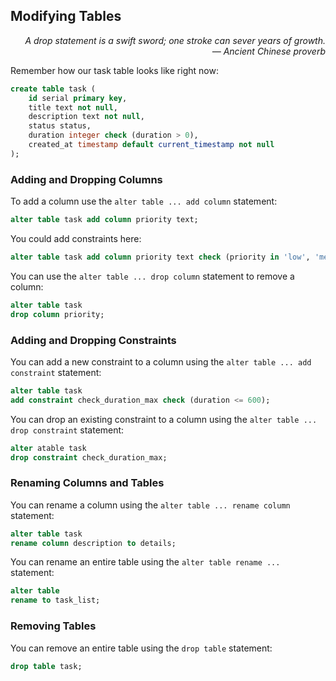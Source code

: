 ## Modifying Tables

<div style="text-align: right"> <i> A drop statement is a swift sword; one stroke can sever years of growth. <br> — Ancient Chinese proverb </i> </div>

Remember how our task table looks like right now:

```sql
create table task (
    id serial primary key,
    title text not null,
    description text not null,
    status status,
    duration integer check (duration > 0),
    created_at timestamp default current_timestamp not null
);
```

### Adding and Dropping Columns

To add a column use the `alter table ... add column` statement:

```sql
alter table task add column priority text;
```

You could add constraints here:

```sql
alter table task add column priority text check (priority in 'low', 'medium', 'high');
```

You can use the `alter table ... drop column` statement to remove a column:

```sql
alter table task
drop column priority;
```

### Adding and Dropping Constraints

You can add a new constraint to a column using the `alter table ... add constraint` statement:

```sql
alter table task
add constraint check_duration_max check (duration <= 600);
```

You can drop an existing constraint to a column using the `alter table ... drop constraint` statement:

```sql
alter atable task
drop constraint check_duration_max;
```

### Renaming Columns and Tables

You can rename a column using the `alter table ... rename column` statement:

```sql
alter table task
rename column description to details;
```

You can rename an entire table using the `alter table rename ...` statement:

```sql
alter table
rename to task_list;
```

### Removing Tables

You can remove an entire table using the `drop table` statement:

```sql
drop table task;
```
